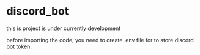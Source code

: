 # discord_bot
this is project is under currently development

before importing the code, you need to create .env file for to store discord bot token.
